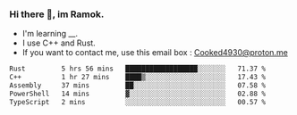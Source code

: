 ### Hi there 👋, im Ramok.

- I'm learning __.
- I use C++ and Rust.
- If you want to contact me, use this email box : Cooked4930@proton.me

<!--START_SECTION:waka-->

```txt
Rust         5 hrs 56 mins   ██████████████████░░░░░░░   71.37 %
C++          1 hr 27 mins    ████▒░░░░░░░░░░░░░░░░░░░░   17.43 %
Assembly     37 mins         ██░░░░░░░░░░░░░░░░░░░░░░░   07.58 %
PowerShell   14 mins         ▓░░░░░░░░░░░░░░░░░░░░░░░░   02.88 %
TypeScript   2 mins          ░░░░░░░░░░░░░░░░░░░░░░░░░   00.57 %
```

<!--END_SECTION:waka-->
